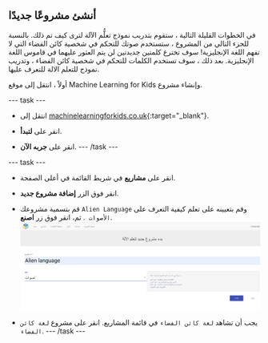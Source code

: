## أنشئ مشروعًا جديدًا
في الخطوات القليلة التالية ، ستقوم بتدريب نموذج تعلُّم الآلة لترى كيف تم ذلك. بالنسبة للجزء التالي من المشروع ، ستستخدم صوتك للتحكم في شخصية كائن الفضاء التي لا تفهم اللغة الإنجليزية! سوف تخترع كلمتين جديدتين لن يتم العثور عليهما في قاموس اللغة الإنجليزية. بعد ذلك ، سوف تستخدم الكلمات للتحكم في شخصية كائن الفضاء ، وتدريب نموذج للتعلم الالة للتعرف عليها.

أولاً ، انتقل إلى موقع Machine Learning for Kids وإنشاء مشروع.

--- task ---
+ انتقل إلى [machinelearningforkids.co.uk](https://machinelearningforkids.co.uk/){:target="_blank"}.

+ انقر على **لتبدأ**.

+ انقر على **جربه الآن**. --- /task ---

--- task ---
+ انقر على **مشاريع** في شريط القائمة في أعلى الصفحة.

+ انقر فوق الزر **إضافة مشروع جديد**.

+ قم بتسمية مشروعك `Alien Language` وقم بتعيينه على تعلم كيفية التعرف على `الأصوات `. ثم، انقر فوق زر **اصنع**. ![إنشاء مشروع](images/create.png)

+ يجب أن تشاهد `لغة كائن الفضاء` في قائمة المشاريع. انقر على مشروع `لغة كائن الفضاء`. --- /task ---
